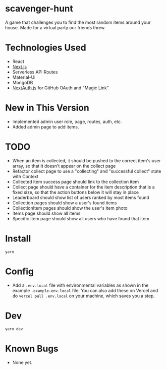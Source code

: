 # scavenger-hunt

A game that challenges you to find the most random items around your house. Made for a virtual party our friends threw.

# Technologies Used

- React
- [Next.js](https://nextjs.org)
- Serverless API Routes
- Material-UI
- MongoDB
- [NextAuth.js](https://next-auth.js.org) for GitHub OAuth and "Magic Link"

# New in This Version

- Implemented admin user role, page, routes, auth, etc.
- Added admin page to add items.

# TODO

- When an item is collected, it should be pushed to the correct item's user array, so that it doesn't appear on the collect page
- Refactor collect page to use a "collecting" and "successful collect" state with Context
- Collected item success page should link to the collection item
- Collect page should have a container for the item description that is a fixed size, so that the action buttons below it will stay in place
- Leaderboard should show list of users ranked by most items found
- Collection pages should show a user's found items
- CollectionItem pages should show the user's item photo
- Items page should show all items
- Specific item page should show all users who have found that item

# Install

`yarn`

# Config

- Add a `.env.local` file with environmental variables as shown in the example `.example-env.local` file. You can also add these on Vercel and do `vercel pull .env.local` on your machine, which saves you a step.

# Dev

`yarn dev`

# Known Bugs

- None yet.

